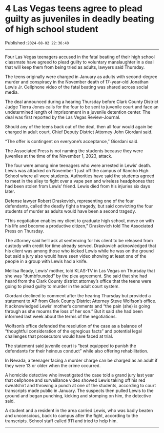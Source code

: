 # 4 Las Vegas teens agree to plead guilty as juveniles in deadly beating of high school student

Published :`2024-08-02 22:36:40`

---

Four Las Vegas teenagers accused in the fatal beating of their high school classmate have agreed to plead guilty to voluntary manslaughter in a deal that will keep them from being tried as adults, lawyers said Thursday.

The teens originally were charged in January as adults with second-degree murder and conspiracy in the November death of 17-year-old Jonathan Lewis Jr. Cellphone video of the fatal beating was shared across social media.

The deal announced during a hearing Thursday before Clark County District Judge Tierra Jones calls for the four to be sent to juvenile court and face an undetermined length of imprisonment in a juvenile detention center. The deal was first reported by the Las Vegas Review-Journal.

Should any of the teens back out of the deal, then all four would again be charged in adult court, Chief Deputy District Attorney John Giordani said.

“The offer is contingent on everyone’s acceptance,” Giordani said.

The Associated Press is not naming the students because they were juveniles at the time of the November 1, 2023, attack.

The four were among nine teenagers who were arrested in Lewis’ death. Lewis was attacked on November 1 just off the campus of Rancho High School where all were students. Authorities have said the students agreed to meet in the alley to fight over a vape pen and wireless headphones that had been stolen from Lewis’ friend. Lewis died from his injuries six days later.

Defense lawyer Robert Draskovich, representing one of the four defendants, called the deadly fight a tragedy, but said convicting the four students of murder as adults would have been a second tragedy.

“This negotiation enables my client to graduate high school, move on with his life and become a productive citizen,” Draskovich told The Associated Press on Thursday.

The attorney said he’ll ask at sentencing for his client to be released from custody with credit for time already served. Draskovich acknowledged that his client was among those who kicked Lewis while he was on the ground but said a jury also would have seen video showing at least one of the people in a group with Lewis had a knife.

Mellisa Ready, Lewis’ mother, told KLAS-TV in Las Vegas on Thursday that she was “dumbfounded” by the plea agreement. She said that she had heard from the Clark County district attorney’s office that the teens were going to plead guilty to murder in the adult court system.

Giordani declined to comment after the hearing Thursday but provided a statement to AP from Clark County District Attorney Steve Wolfson’s office. It acknowledged Lewis’ mother’s comments and “the pain (she) is going through as she mourns the loss of her son.” But it said she had been informed last week about the terms of the negotiations.

Wolfson’s office defended the resolution of the case as a balance of “thoughtful consideration of the egregious facts” and potential legal challenges that prosecutors would have faced at trial.

The statement said juvenile court is “best equipped to punish the defendants for their heinous conduct” while also offering rehabilitation.

In Nevada, a teenager facing a murder charge can be charged as an adult if they were 13 or older when the crime occurred.

A homicide detective who investigated the case told a grand jury last year that cellphone and surveillance video showed Lewis taking off his red sweatshirt and throwing a punch at one of the students, according to court transcripts made public in January. The suspects then pulled Lewis to the ground and began punching, kicking and stomping on him, the detective said.

A student and a resident in the area carried Lewis, who was badly beaten and unconscious, back to campus after the fight, according to the transcripts. School staff called 911 and tried to help him.

---

